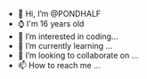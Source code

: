- 👋 Hi, I’m @PONDHALF
- ⌚ I'm 16 years old
- 👀 I’m interested in coding...
- 🌱 I’m currently learning ...
- 💞️ I’m looking to collaborate on <none>...
- 📫 How to reach me ...

<!---
PONDHALF/PONDHALF is a ✨ special ✨ repository because its `README.md` (this file) appears on your GitHub profile.
You can click the Preview link to take a look at your changes.
--->

